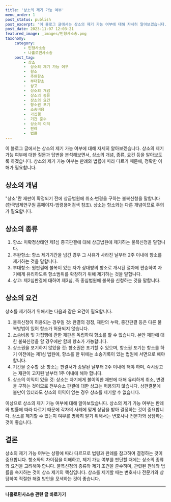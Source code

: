 ```yaml
---
title: '상소의 제기 가능 여부'
menu_order: 1
post_status: publish
post_excerpt: '이 블로그 글에서는 상소의 제기 가능 여부에 대해 자세히 알아보겠습니다. 상소의 제기 가능 여부에 대한 질문과 답변을 분석해보면서, 상소의 개념, 종류, 요건 등을 알아보도록 하겠습니다. 상소의 제기 가능 여부는 판례와 법률에 따라 다르기 때문에, 정확한 이해가 필요합니다.'
post_date: 2023-11-07 12:03:21
featured_image: _images/민형사소송.png
taxonomy:
    category:
        - 민형사소송
        - 나홀로민사소송
    post_tag:
        - 상소
        -  상소의 제기 가능 여부
        -  항소
        -  추완항소
        -  부대항소
        -  상고
        -  상소의 개념
        -  상소의 종류
        -  상소의 요건
        -  항소권 포기
        -  소송비용
        -  가집행
        -  기간 준수
        -  상소의 이익
        -  판례
        -  법률
---
```



이 블로그 글에서는 상소의 제기 가능 여부에 대해 자세히 알아보겠습니다. 상소의 제기 가능 여부에 대한 질문과 답변을 분석해보면서, 상소의 개념, 종류, 요건 등을 알아보도록 하겠습니다. 상소의 제기 가능 여부는 판례와 법률에 따라 다르기 때문에, 정확한 이해가 필요합니다.

## 상소의 개념

"상소"란 재판이 확정되기 전에 상급법원에 취소·변경을 구하는 불복신청을 말합니다(한국법제연구원 홈페이지-법령용어검색 참조). 상소는 항소와는 다른 개념이므로 주의가 필요합니다.

## 상소의 종류

1. 항소: 미확정상태인 제1심 종국판결에 대해 상급법원에 제기하는 불복신청을 말합니다.
2. 추완항소: 항소 제기기간을 넘긴 경우 그 사유가 사라진 날부터 2주 이내에 항소를 제기하는 것을 말합니다.
3. 부대항소: 원판결에 불복이 있는 자가 상대방의 항소로 개시된 절차에 편승하여 자기에게 유리하도록 항소범위를 확장하기 위해 제기하는 것을 말합니다.
4. 상고: 제2심판결에 대하여 제3심, 즉 종심법원에 불복을 신청하는 것을 말합니다.

## 상소의 요건

상소를 제기하기 위해서는 다음과 같은 요건이 필요합니다.

1. 불복신청이 허용되는 경우일 것: 판결의 경정, 재판의 누락, 중간판결 등은 다른 불복방법이 있어 항소가 허용되지 않습니다.
2. 소송비용 및 가집행에 관한 재판은 독립하여 항소를 할 수 없습니다. 본안 재판에 대한 불복신청을 할 경우에만 함께 항소가 가능합니다.
3. 상소권을 포기하지 않았을 것: 항소권은 포기할 수 있으며, 항소권 포기는 항소를 하기 이전에는 제1심 법원에, 항소를 한 뒤에는 소송기록이 있는 법원에 서면으로 해야 합니다.
4. 기간을 준수할 것: 항소는 판결서가 송달된 날부터 2주 이내에 해야 하며, 즉시상고는 재판이 고지된 날부터 1주 이내에 해야 합니다.
5. 상소의 이익이 있을 것: 상소는 자기에게 불이익한 재판에 대해 유리하게 취소, 변경을 구하는 것이므로 전부승소 판결에 대한 상고는 허용되지 않습니다. 상판결문에 불만이 있더라도 상소의 이익이 없는 경우 상소를 제기할 수 없습니다.

이상으로 상소의 제기 가능 여부에 대해 알아보았습니다. 상소의 제기 가능 여부는 판례와 법률에 따라 다르기 때문에 각자의 사례에 맞게 상담을 받아 결정하는 것이 중요합니다. 상소를 제기할 수 있는지 여부를 명확히 알기 위해서는 변호사나 전문가와 상담하는 것이 좋습니다.

## 결론

상소의 제기 가능 여부는 상황에 따라 다르므로 법령과 판례를 참고하여 결정하는 것이 중요합니다. 항소와의 차이점을 이해하고, 제기 가능 여부를 판단할 때에는 상소의 종류와 요건을 고려해야 합니다. 불복신청의 종류와 제기 조건을 준수하며, 관련된 판례와 법률을 숙지하는 것이 상소 제기의 핵심입니다. 상소를 제기할 때는 변호사나 전문가와 상담하여 적절한 해결 방안을 모색하는 것이 좋습니다.
<!-- wp:separator -->
<hr class="wp-block-separator has-alpha-channel-opacity"/>
<!-- /wp:separator -->

<!-- wp:group {"backgroundColor":"base","layout":{"type":"constrained"}} -->
<div class="wp-block-group has-base-background-color has-background"><!-- wp:paragraph {"align":"center","fontSize":"medium"} -->
<p class="has-text-align-center has-large-font-size"><strong>나홀로민사소송 관련 글 바로가기</strong></p>
<!-- /wp:paragraph -->


<!-- wp:latest-posts
{"categories":[{"id":14767,"count":19,"description":"","link":"https://uknowlaw.com/category/%eb%82%98%ed%99%80%eb%a1%9c%eb%af%bc%ec%82%ac%ec%86%8c%ec%86%a1/","name":"나홀로민사소송","slug":"나홀로민사소송","taxonomy":"category","parent":0,"meta":[],"_links":{"self":[{"href":"https://uknowlaw.com/wp-json/wp/v2/categories/14767"}],"collection":[{"href":"https://uknowlaw.com/wp-json/wp/v2/categories"}],"about":[{"href":"https://uknowlaw.com/wp-json/wp/v2/taxonomies/category"}],"wp:post_type":[{"href":"https://uknowlaw.com/wp-json/wp/v2/posts?categories=14767"}],"curies":[{"name":"wp","href":"https://api.w.org/{rel}","templated":true}]}}],"postsToShow":100,"excerptLength":28,"postLayout":"grid","columns":2,"featuredImageAlign":"left","featuredImageSizeSlug":"large","fontSize":"small"} /--></div>
<!-- /wp:group -->